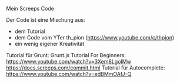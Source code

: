 Mein Screeps Code

Der Code ist eine Mischung aus:
  - dem Tutorial
  - dem Code vom YTer th_pion (https://www.youtube.com/c/thpion)
  - ein wenig eigener Kreativität

Tutorial für Grunt:
  Grunt.js Tutorial For Beginners: https://www.youtube.com/watch?v=3Xem8LgoIMw
  https://docs.screeps.com/commit.html
Tutorial für Autocomplete:
  https://www.youtube.com/watch?v=edBMmOAfJ-Q
